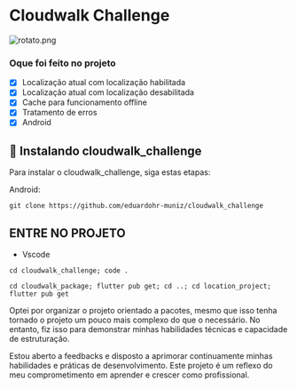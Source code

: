# Cloudwalk Challenge


<img src="https://github.com/eduardohr-muniz/cloudwalk_challenge/assets/90477293/edd7291d-d870-4d94-a839-64f1ebdbee84" alt="rotato.png">


### Oque foi feito no projeto

- [x] Localização atual com localização habilitada
- [x] Localização atual com localização desabilitada
- [x] Cache para funcionamento offline
- [x] Tratamento de erros
- [x] Android

## 🚀 Instalando cloudwalk_challenge

Para instalar o cloudwalk_challenge, siga estas etapas:

Android:

```
git clone https://github.com/eduardohr-muniz/cloudwalk_challenge
```
## ENTRE NO PROJETO
* Vscode
```
cd cloudwalk_challenge; code .
```

```
cd cloudwalk_package; flutter pub get; cd ..; cd location_project; flutter pub get
```

Optei por organizar o projeto orientado a pacotes, mesmo que isso tenha tornado o projeto um pouco mais complexo do que o necessário. No entanto, fiz isso para demonstrar minhas habilidades técnicas e capacidade de estruturação.

Estou aberto a feedbacks e disposto a aprimorar continuamente minhas habilidades e práticas de desenvolvimento. Este projeto é um reflexo do meu comprometimento em aprender e crescer como profissional.
